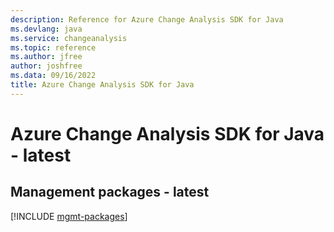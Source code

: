 ```yaml
---
description: Reference for Azure Change Analysis SDK for Java
ms.devlang: java
ms.service: changeanalysis
ms.topic: reference
ms.author: jfree
author: joshfree
ms.data: 09/16/2022
title: Azure Change Analysis SDK for Java
---
```

# Azure Change Analysis SDK for Java - latest

## Management packages - latest
[!INCLUDE [mgmt-packages](change-analysis-mgmt-index.md)]